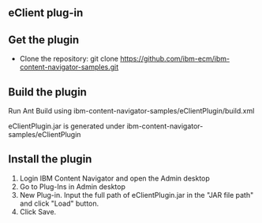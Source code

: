  ## eClient plug-in


## Get the plugin
* Clone the repository: git clone https://github.com/ibm-ecm/ibm-content-navigator-samples.git


## Build the plugin

Run Ant Build using ibm-content-navigator-samples/eClientPlugin/build.xml


eClientPlugin.jar is generated under ibm-content-navigator-samples/eClientPlugin

## Install the plugin
1. Login IBM Content Navigator and open the Admin desktop
2. Go to Plug-Ins in Admin desktop
3. New Plug-in. Input the full path of eClientPlugin.jar in the "JAR file path" and click "Load" button.
4. Click Save.  


